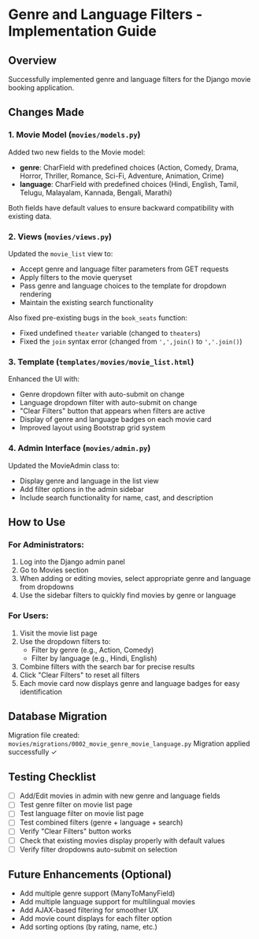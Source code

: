 # Genre and Language Filters - Implementation Guide

## Overview
Successfully implemented genre and language filters for the Django movie booking application.

## Changes Made

### 1. **Movie Model** (`movies/models.py`)
Added two new fields to the Movie model:
- **genre**: CharField with predefined choices (Action, Comedy, Drama, Horror, Thriller, Romance, Sci-Fi, Adventure, Animation, Crime)
- **language**: CharField with predefined choices (Hindi, English, Tamil, Telugu, Malayalam, Kannada, Bengali, Marathi)

Both fields have default values to ensure backward compatibility with existing data.

### 2. **Views** (`movies/views.py`)
Updated the `movie_list` view to:
- Accept genre and language filter parameters from GET requests
- Apply filters to the movie queryset
- Pass genre and language choices to the template for dropdown rendering
- Maintain the existing search functionality

Also fixed pre-existing bugs in the `book_seats` function:
- Fixed undefined `theater` variable (changed to `theaters`)
- Fixed the `join` syntax error (changed from `',',join()` to `','.join()`)

### 3. **Template** (`templates/movies/movie_list.html`)
Enhanced the UI with:
- Genre dropdown filter with auto-submit on change
- Language dropdown filter with auto-submit on change
- "Clear Filters" button that appears when filters are active
- Display of genre and language badges on each movie card
- Improved layout using Bootstrap grid system

### 4. **Admin Interface** (`movies/admin.py`)
Updated the MovieAdmin class to:
- Display genre and language in the list view
- Add filter options in the admin sidebar
- Include search functionality for name, cast, and description

## How to Use

### For Administrators:
1. Log into the Django admin panel
2. Go to Movies section
3. When adding or editing movies, select appropriate genre and language from dropdowns
4. Use the sidebar filters to quickly find movies by genre or language

### For Users:
1. Visit the movie list page
2. Use the dropdown filters to:
   - Filter by genre (e.g., Action, Comedy)
   - Filter by language (e.g., Hindi, English)
3. Combine filters with the search bar for precise results
4. Click "Clear Filters" to reset all filters
5. Each movie card now displays genre and language badges for easy identification

## Database Migration
Migration file created: `movies/migrations/0002_movie_genre_movie_language.py`
Migration applied successfully ✓

## Testing Checklist
- [ ] Add/Edit movies in admin with new genre and language fields
- [ ] Test genre filter on movie list page
- [ ] Test language filter on movie list page
- [ ] Test combined filters (genre + language + search)
- [ ] Verify "Clear Filters" button works
- [ ] Check that existing movies display properly with default values
- [ ] Verify filter dropdowns auto-submit on selection

## Future Enhancements (Optional)
- Add multiple genre support (ManyToManyField)
- Add multiple language support for multilingual movies
- Add AJAX-based filtering for smoother UX
- Add movie count displays for each filter option
- Add sorting options (by rating, name, etc.)
